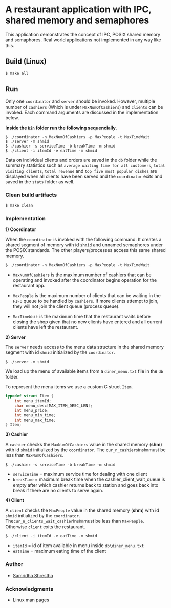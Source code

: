 # A restaurant application with IPC, shared memory and semaphores

This application demonstrates the concept of IPC, POSIX shared memory and semaphores. Real world applications not implemented in any way like this.

## Build (Linux)

```shell
$ make all
```

## Run

Only one `coordinator` and `server` should be invoked. However, multiple number of `cashiers` (Which is under `MaxNumOfCashiers`) and `clients` can be invoked. Each command arguments are discussed in the implementation below.

**Inside the `bin` folder run the following sequencially.**

```shell
$ ./coordinator -n MaxNumOfCashiers -p MaxPeople -t MaxTimeWait
$ ./server -m shmid
$ ./cashier -s serviceTime -b breakTime -m shmid
$ ./client -i itemId -e eatTime -m shmid
```

Data on individual clients and orders are saved in the `db` folder while the summary statistics such as `average waiting time for all customers`, `total visiting clients`, `total revenue` and `top five most popular dishes` are displayed when all clients have been served and the `coordinator` exits and saved in the `stats` folder as well.

### Clean build artifacts
```shell
$ make clean
```

### Implementation

**1)  Coordinator**

When the `coordinator` is invoked with the following command. It creates a shared segment of memory with id `shmid` and unnamed semaphores under the POSIX standards. The other players/processes access this same shared memory.

```shell
$ ./coordinator -n MaxNumOfCashiers -p MaxPeople -t MaxTimeWait
```

-  `MaxNumOfCashiers` is the maximum number of cashiers that can be operating and invoked after the coordinator begins operation for the restaurant app.

-  `MaxPeople` is the maximum number of clients that can be waiting in the `FIFO` queue to be handled by `cashiers`. If more clients attempt to join, they will not join the client queue (process queue).

-  `MaxTimeWait` is the maximum time that the restaurant waits before closing the shop given that no new clients have entered and all current clients have left the restaurant.

**2)  Server**

The `server` needs access to the menu data structure in the shared memory segment with id `shmid` initialized by the `coordinator`.

```shell
$ ./server -m shmid
```

We load up the menu of available items from a `diner_menu.txt` file in the `db` folder.

To represent the menu items we use a custom C struct `Item`.

```C
typedef struct Item {
    int menu_itemId;
    char menu_desc[MAX_ITEM_DESC_LEN];
    int menu_price;
    int menu_min_time;
    int menu_max_time;
} Item;
```

**3)   Cashier**

A `cashier` checks the `MaxNumOfCashiers` value in the shared memory (**shm**) with id `shmid` initialized by the `coordinator`. The `cur_n_cashiers`in`shm`must be less than `MaxNumOfCashiers`.

```shell
$ ./cashier -s serviceTime -b breakTime -m shmid
```

-  `serviceTime` = maximum service time for dealing with one client
-  `breakTime` = maximum break time when the cashier_client_wait_queue is empty after which cashier returns back to station and goes back into break if there are no clients to serve again.

**4)   Client**

A `client` checks the `MaxPeople` value in the shared memory (**shm**) with id `shmid` initialized by the `coordinator`. The`cur_n_clients_wait_cashier`in`shm`must be less than `MaxPeople`. Otherwise `client` exits the restaurant.

```shell
$ ./client -i itemId -e eatTime -m shmid
```
-  `itemId` = id of item available in menu inside `db\diner_menu.txt`
-  `eatTime` = maximum eating time of the client

### Author

-   <a href='https://www.linkedin.com/in/samridha-man-shrestha-89721412a/'>Samridha Shrestha</a>

### Acknowledgments

-   Linux man pages
